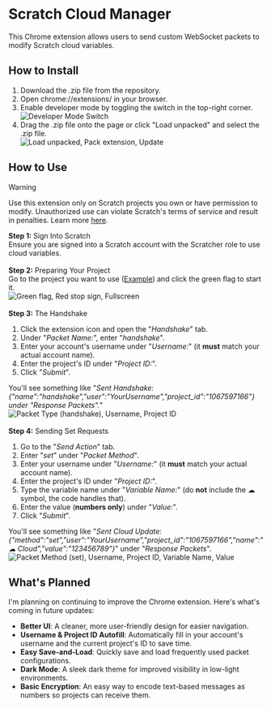 
# Scratch Cloud Manager

This Chrome extension allows users to send custom WebSocket packets to modify Scratch cloud variables.




## How to Install

1. Download the .zip file from the repository.
2. Open chrome://extensions/ in your browser.
3. Enable developer mode by toggling the switch in the top-right corner.<br/>
![Developer Mode Switch](https://github.com/user-attachments/assets/f2aac292-d858-4f0d-bddf-ee356ded84f1)<br/>
4. Drag the .zip file onto the page or click "Load unpacked" and select the .zip file.<br/>
![Load unpacked, Pack extension, Update](https://github.com/user-attachments/assets/7e0c88b3-45c9-465b-b0b9-488c8fa40cdf)<br/>



## How to Use

> [!WARNING]  
> Use this extension only on Scratch projects you own or have permission to modify. Unauthorized use can violate Scratch's terms of service and result in penalties. Learn more [here](https://scratch.mit.edu/terms_of_use).

**Step 1:** Sign Into Scratch<br/>
Ensure you are signed into a Scratch account with the Scratcher role to use cloud variables.<br/><br/>
**Step 2:** Preparing Your Project<br/>
Go to the project you want to use ([Example](https://scratch.mit.edu/projects/1067597166/)) and click the green flag to start it.<br/>
![Green flag, Red stop sign, Fullscreen](https://github.com/user-attachments/assets/8b0a94ee-9d9c-4954-aa33-cf17e682a0f8)<br/><br>
**Step 3:** The Handshake<br/>
1. Click the extension icon and open the "*Handshake*" tab.
2. Under "*Packet Name:*", enter "*handshake*".
3. Enter your account's username under "*Username:*" (it **must** match your actual account name).
4. Enter the project's ID under "*Project ID:*".
5. Click "*Submit*".<br/>

You'll see something like "*Sent Handshake: {"name":"handshake","user":"YourUsername","project_id":"1067597166"} under "Response Packets".*"<br/>
![Packet Type (handshake), Username, Project ID](https://github.com/user-attachments/assets/ffcd304b-3222-439e-8b77-72f2b6c39dcb)<br/><br/>
**Step 4:** Sending Set Requests<br/>
1. Go to the "*Send Action*" tab.
2. Enter "*set*" under "*Packet Method*".
3. Enter your username under "*Username:*" (it **must** match your actual account name).
4. Enter the project's ID under "*Project ID:*".
5. Type the variable name under "*Variable Name:*" (do **not** include the ☁ symbol, the code handles that).
6. Enter the value (**numbers only**) under "*Value:*".
7. Click "*Submit*".

You'll see something like "*Sent Cloud Update: {"method":"set","user":"YourUsername","project_id":"1067597166","name":"☁ Cloud","value":"123456789"}*" under "*Response Packets*".<br/>
![Packet Method (set), Username, Project ID, Variable Name, Value](https://github.com/user-attachments/assets/0e90ecca-82d7-4876-a028-a67a5e2d4b77)


## What's Planned

I'm planning on continuing to improve the Chrome extension. Here's what's coming in future updates:

- **Better UI**: A cleaner, more user-friendly design for easier navigation.
- **Username & Project ID Autofill**: Automatically fill in your account's username and the current project's ID to save time.
- **Easy Save-and-Load**: Quickly save and load frequently used packet configurations.
- **Dark Mode**: A sleek dark theme for improved visibility in low-light environments.
- **Basic Encryption**: An easy way to encode text-based messages as numbers so projects can receive them.
